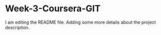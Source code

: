 # Week-3-Coursera-GIT

I am editing the README file. Adding some more details about the project description.
